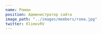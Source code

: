 ```yaml
---
name: Роман
position: Администратор сайта
image_path: "../images/members/roma.jpg"
twitter: KlimovRV
---
```

